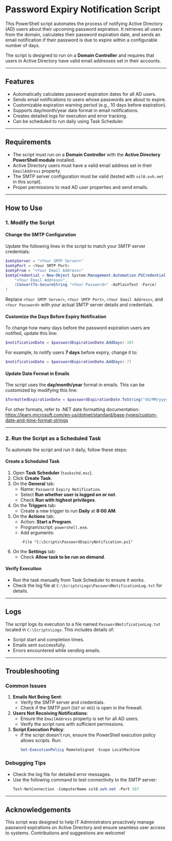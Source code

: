 # Password Expiry Notification Script

This PowerShell script automates the process of notifying Active Directory (AD) users about their upcoming password expiration. It retrieves all users from the domain, calculates their password expiration date, and sends an email notification if their password is due to expire within a configurable number of days.

The script is designed to run on a **Domain Controller** and requires that users in Active Directory have valid email addresses set in their accounts.

---

## Features

- Automatically calculates password expiration dates for all AD users.
- Sends email notifications to users whose passwords are about to expire.
- Customizable expiration warning period (e.g., 10 days before expiration).
- Supports day/month/year date format in email notifications.
- Creates detailed logs for execution and error tracking.
- Can be scheduled to run daily using Task Scheduler.

---

## Requirements

- The script must run on a **Domain Controller** with the **Active Directory PowerShell module** installed.
- Active Directory users must have a valid email address set in their `EmailAddress` property.
- The SMTP server configuration must be valid (tested with `ssl0.ovh.net` in this script).
- Proper permissions to read AD user properties and send emails.

---

## How to Use

### 1. **Modify the Script**

#### **Change the SMTP Configuration**
Update the following lines in the script to match your SMTP server credentials:
```powershell
$smtpServer = "<Your SMTP Server>"
$smtpPort = <Your SMTP Port>
$smtpFrom = "<Your Email Address>"
$smtpCredential = New-Object System.Management.Automation.PSCredential (
    "<Your Email Address>",
    (ConvertTo-SecureString "<Your Password>" -AsPlainText -Force)
)
```
Replace `<Your SMTP Server>`, `<Your SMTP Port>`, `<Your Email Address>`, and `<Your Password>` with your actual SMTP server details and credentials.

#### **Customize the Days Before Expiry Notification**
To change how many days before the password expiration users are notified, update this line:
```powershell
$notificationDate = $passwordExpirationDate.AddDays(-10)
```
For example, to notify users **7 days** before expiry, change it to:
```powershell
$notificationDate = $passwordExpirationDate.AddDays(-7)
```

#### **Update Date Format in Emails**
The script uses the **day/month/year** format in emails. This can be customized by modifying this line:
```powershell
$formattedExpirationDate = $passwordExpirationDate.ToString("dd/MM/yyyy")
```
For other formats, refer to .NET date formatting documentation: <https://learn.microsoft.com/en-us/dotnet/standard/base-types/custom-date-and-time-format-strings>

---

### 2. **Run the Script as a Scheduled Task**

To automate the script and run it daily, follow these steps:

#### **Create a Scheduled Task**
1. Open **Task Scheduler** (`taskschd.msc`).
2. Click **Create Task**.
3. On the **General** tab:
   - Name: `Password Expiry Notification`.
   - Select **Run whether user is logged on or not**.
   - Check **Run with highest privileges**.
4. On the **Triggers** tab:
   - Create a new trigger to run **Daily** at **8:00 AM**.
5. On the **Actions** tab:
   - Action: **Start a Program**.
   - Program/script: `powershell.exe`.
   - Add arguments:
     ```plaintext
     -File "C:\Scripts\PasswordExpiryNotification.ps1"
     ```
6. On the **Settings** tab:
   - Check **Allow task to be run on demand**.

#### **Verify Execution**
- Run the task manually from Task Scheduler to ensure it works.
- Check the log file at `C:\Scripts\Logs\PasswordNotificationLog.txt` for details.

---

## Logs

The script logs its execution to a file named `PasswordNotificationLog.txt` located in `C:\Scripts\Logs`. This includes details of:
- Script start and completion times.
- Emails sent successfully.
- Errors encountered while sending emails.

---

## Troubleshooting

### **Common Issues**
1. **Emails Not Being Sent**:
   - Verify the SMTP server and credentials.
   - Check if the SMTP port (`587` or `465`) is open in the firewall.
2. **Users Not Receiving Notifications**:
   - Ensure the `EmailAddress` property is set for all AD users.
   - Verify the script runs with sufficient permissions.
3. **Script Execution Policy**:
   - If the script doesn't run, ensure the PowerShell execution policy allows scripts. Run:
     ```powershell
     Set-ExecutionPolicy RemoteSigned -Scope LocalMachine
     ```

### **Debugging Tips**
- Check the log file for detailed error messages.
- Use the following command to test connectivity to the SMTP server:
  ```powershell
  Test-NetConnection -ComputerName ssl0.ovh.net -Port 587
  ```

---

## Acknowledgements

This script was designed to help IT Administrators proactively manage password expirations on Active Directory and ensure seamless user access to systems. Contributions and suggestions are welcome!
